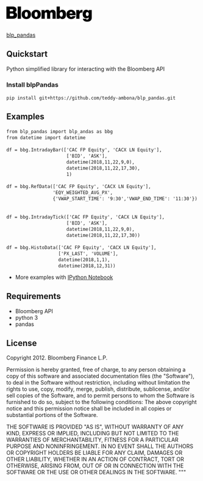 # ![alt text](https://github.com/teddy-ambona/blp-api-pandas-wrapper/blob/master/bloomberg_logo.png?raw=true) 
[blp_pandas](https://github.com/teddy-ambona/blp-api-pandas-wrapper/blob/master/blp_pandas%20examples.ipynb)

## Quickstart

Python simplified library for interacting with the Bloomberg API

### Install blpPandas

```
pip install git+https://github.com/teddy-ambona/blp_pandas.git
```


## Examples

```
from blp_pandas import blp_andas as bbg
from datetime import datetime

df = bbg.IntradayBar(['CAC FP Equity', 'CACX LN Equity'],
                      ['BID', 'ASK'],
                      datetime(2018,11,22,9,0),
                      datetime(2018,11,22,17,30),
                      1)

df = bbg.RefData(['CAC FP Equity', 'CACX LN Equity'],
                 'EQY_WEIGHTED_AVG_PX',
                 {'VWAP_START_TIME': '9:30','VWAP_END_TIME': '11:30'})


df = bbg.IntradayTick(['CAC FP Equity', 'CACX LN Equity'],
                      ['BID', 'ASK'],
                      datetime(2018,11,22,9,0),
                      datetime(2018,11,22,17,30))

df = bbg.HistoData(['CAC FP Equity', 'CACX LN Equity'],
                   ['PX_LAST', 'VOLUME'],
                   datetime(2018,1,1),
                   datetime(2018,12,31))
```

* More examples with [IPython Notebook](https://github.com/teddy-ambona/blp-api-pandas-wrapper/blob/master/blp_pandas%20examples.ipynb)

## Requirements

* Bloomberg API
* python 3
* pandas

## License
Copyright 2012. Bloomberg Finance L.P.

Permission is hereby granted, free of charge, to any person obtaining a copy
of this software and associated documentation files (the "Software"), to
deal in the Software without restriction, including without limitation the
rights to use, copy, modify, merge, publish, distribute, sublicense, and/or
sell copies of the Software, and to permit persons to whom the Software is
furnished to do so, subject to the following conditions:  The above
copyright notice and this permission notice shall be included in all copies
or substantial portions of the Software.

THE SOFTWARE IS PROVIDED "AS IS", WITHOUT WARRANTY OF ANY KIND, EXPRESS OR
IMPLIED, INCLUDING BUT NOT LIMITED TO THE WARRANTIES OF MERCHANTABILITY,
FITNESS FOR A PARTICULAR PURPOSE AND NONINFRINGEMENT. IN NO EVENT SHALL THE
AUTHORS OR COPYRIGHT HOLDERS BE LIABLE FOR ANY CLAIM, DAMAGES OR OTHER
LIABILITY, WHETHER IN AN ACTION OF CONTRACT, TORT OR OTHERWISE, ARISING
FROM, OUT OF OR IN CONNECTION WITH THE SOFTWARE OR THE USE OR OTHER DEALINGS
IN THE SOFTWARE.
"""
